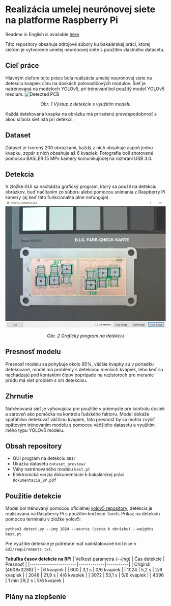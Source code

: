 # Realizácia umelej neurónovej siete na platforme Raspberry Pi
Readme in English is available [here](README_EN.md)

Táto repository obsahuje zdrojové súbory ku bakalárskej práci, ktorej cieľom je vytvorenie umelej neurónovej siete s použitím vlastného datasetu.
## Cieľ práce
Hlavným cieľom tejto práce bola realizácia umelej neurónovej siete na detekciu kvapiek cínu na doskách polovodičových modulov. Sieť je natrénovaná na modeloch YOLOv5, pri trénovaní bol použitý model YOLOv5 medium.
![Detected PCB](images/pcb_splash.png)
*<p align="center"> Obr. 1 Výstup z detekcie s využitím modelu</p>*
Každá detekovaná kvapka na obrázku má priradenú pravdepodobnosť s akou si bola sieť istá pri detekcii.
## Dataset
Dataset je tvorený 200 obrázkami, každý z nich obsahuje aspoň jednu kvapku, zopár z nich obsahuje až 6 kvapiek. Fotografie boli zhotovené pomocou BASLER 15 MPx kamery komunikujúcej na rozhraní USB 3.0. 
## Detekcia
V zložke GUI sa nachádza grafický program, ktorý sa použil na detekciu obrázkov, buď načítaním zo súboru alebo pomocou snímania z Raspberry Pi kamery (aj keď táto funkcionalita plne nefunguje).
![GUI window](images/GUI_window.jpg)
*<p align="center"> Obr. 2 Grafický program na detekciu</p>*
## Presnosť modelu
Presnosť modelu sa pohybuje okolo 95%, väčšie kvapky sú v poriadku detekované, model má problémy s detekciou menších kvapiek, lebo keď sa nachádzajú pod kontaktmi čipov poprípade na rezistoroch pre meranie prúdu má sieť problém s ich detekciou.
## Zhrnutie
Natrénovaná sieť je vyhovujúca pre použitie v priemysle pre kontrolu dosiek a zároveň ako pomôcka na kontrolu ľudského faktoru. Model dokáže spoľahlivo detekovať väčšinu kvapiek, táto presnosť by sa mohla zvýšiť opätovým trénovaním modelu s pomocou väčšieho datasetu a využitím iného typu YOLOv5 modelu.
## Obsah repository
- GUI program na detekciu `GUI/`
- Ukázka datasetu `dataset_preview/`
- Váhy natrénovaného modelu `best.pt`
- Elektronická verzia dokumentácie k bakalárskej práci `Dokumentacia_BP.pdf`

## Použitie detekcie
Model bol trénovaný pomocou oficiálnej [yolov5 repository](https://github.com/ultralytics/yolov5), detekcia je realizovaná na Raspberry Pi s použitím knižnice Torch.
Príkaz na detekciu pomocou terminalu v zložke yolov5:
```
python3 detect.py --img 1024 --source (cesta k obrázku) --weights best.pt
```
Pre využitie detekcie je potrebné mať nainštalované knižnice v `GUI/requirements.txt`.

**Tabuľka časov detekcie na RPi**
| Veľkosť parametra *(--img)* | Čas detekcie | Presnosť |
|-----------------------|-------------|-----------|
| Originál (4608x3288) | - | 6 kvapiek |
| 600 | 3,1 s | 0/6 kvapiek  |
| 1024 | 5,2 s | 2/6 kvapiek |
| 2048 | 21,9 s | 4/6 kvapiek |
| 3072 | 53,1 s | 5/6 kvapiek |
| 4096 | 1 min 29,2 s | 5/6 kvapiek |

## Plány na zlepšenie